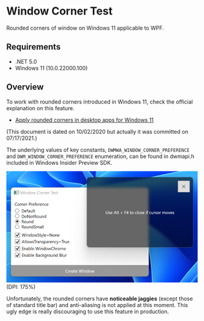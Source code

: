 # Window Corner Test

Rounded corners of window on Windows 11 applicable to WPF.

## Requirements

- .NET 5.0
- Windows 11 (10.0.22000.100)

## Overview

To work with rounded corners introduced in Windows 11, check the official explanation on this feature.

- [Apply rounded corners in desktop apps for Windows 11](https://docs.microsoft.com/en-us/windows/apps/desktop/modernize/apply-rounded-corners)

(This document is dated on 10/02/2020 but actually it was committed on 07/17/2021.)

The underlying values of key constants, `DWMWA_WINDOW_CORNER_PREFERENCE` and `DWM_WINDOW_CORNER_PREFERENCE` enumeration, can be found in dwmapi.h included in Windows Insider Preview SDK.

![Screenshot](Images/Screenshot.png)<br>
(DPI: 175%)

Unfortunately, the rounded corners have __noticeable jaggies__ (except those of standard title bar) and anti-aliasing is not applied at this moment. This ugly edge is really discouraging to use this feature in production.
